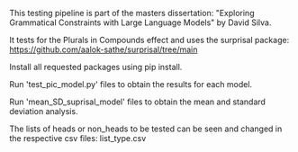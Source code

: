 This testing pipeline is part of the masters dissertation: "Exploring Grammatical Constraints with Large Language Models" by David Silva.

It tests for the Plurals in Compounds effect and uses the surprisal package: https://github.com/aalok-sathe/surprisal/tree/main 

Install all requested packages using pip install.

Run 'test_pic_model.py' files to obtain the results for each model.

Run 'mean_SD_suprisal_model' files to obtain the mean and standard deviation analysis.

The lists of heads or non_heads to be tested can be seen and changed in the respective csv files: list_type.csv
